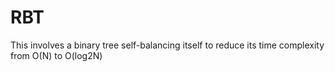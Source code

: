 # RBT
 This involves a binary tree self-balancing itself to reduce its time complexity from O(N) to O(log2N)

